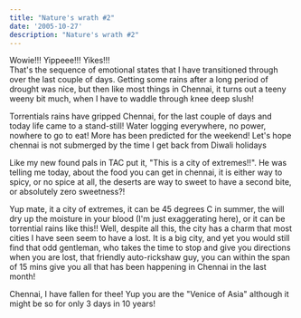 ```yaml
---
title: "Nature's wrath #2"
date: '2005-10-27'
description: "Nature's wrath #2"
---
```


Wowie!!! Yippeee!!! Yikes!!!  
That's the sequence of emotional states that I have transitioned through over the last couple of days. Getting some rains after a long period of drought was nice, but then like most things in Chennai, it turns out a teeny weeny bit much, when I have to waddle through knee deep slush!

Torrentials rains have gripped Chennai, for the last couple of days and today life came to a stand-still! Water logging everywhere, no power, nowhere to go to eat! More has been predicted for the weekend! Let's hope chennai is not submerged by the time I get back from Diwali holidays

Like my new found pals in TAC put it, "This is a city of extremes!!". He was telling me today, about the food you can get in chennai, it is either way to spicy, or no spice at all, the deserts are way to sweet to have a second bite, or absolutely zero sweetness?!

Yup mate, it a city of extremes, it can be 45 degrees C in summer, the will dry up the moisture in your blood (I'm just exaggerating here), or it can be torrential rains like this!! Well, despite all this, the city has a charm that most cities I have seen seem to have a lost. It is a big city, and yet you would still find that odd gentleman, who takes the time to stop and give you directions when you are lost, that friendly auto-rickshaw guy, you can within the span of 15 mins give you all that has been happening in Chennai in the last month!

Chennai, I have fallen for thee! Yup you are the "Venice of Asia" although it might be so for only 3 days in 10 years!
